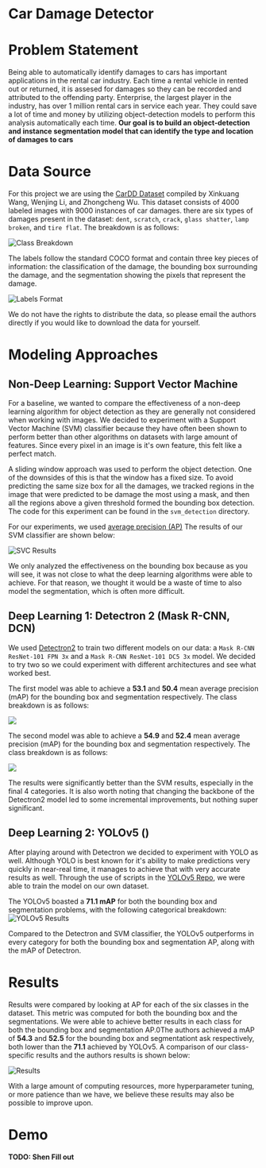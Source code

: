 # Car Damage Detector
# Problem Statement
Being able to automatically identify damages to cars has important applications in the rental car industry. Each time a rental vehicle in rented out or returned, it is assesed for damages so they can be recorded and attributed to the offending party. Enterprise, the largest player in the industry, has over 1 million rental cars in service each year. They could save a lot of time and money by utilizing object-detection models to perform this analysis automatically each time. **Our goal is to build an object-detection and instance segmentation model that can identify the type and location of damages to cars**

# Data Source
For this project we are using the [CarDD Dataset](https://arxiv.org/pdf/2211.00945.pdf) compiled by Xinkuang Wang, Wenjing Li, and Zhongcheng Wu. This dataset consists of 4000 labeled images with 9000 instances of car damages. there are six types of damages present in the dataset: `dent`, `scratch`, `crack`, `glass shatter`, `lamp broken`, and `tire flat`. The breakdown is as follows:

![Class Breakdown](imgs/class_breakdown.png)

The labels follow the standard COCO format and contain three key pieces of information: the classification of the damage, the bounding box surrounding the damage, and the segmentation showing the pixels that represent the damage. 

![Labels Format](imgs/data_coco_format.png)

We do not have the rights to distribute the data, so please email the authors directly if you would like to download the data for yourself. 

# Modeling Approaches
## Non-Deep Learning: Support Vector Machine
For a baseline, we wanted to compare the effectiveness of a non-deep learning algorithm for object detection as they are generally not considered when working with images. We decided to experiment with a Support Vector Machine (SVM) classifier because they have often been shown to perform better than other algorithms on datasets with large amount of features. Since every pixel in an image is it's own feature, this felt like a perfect match. 

A sliding window approach was used to perform the object detection. One of the downsides of this is that the window has a fixed size. To avoid predicting the same size box for all the damages, we tracked regions in the image that were predicted to be damage the most using a mask, and then all the regions above a given threshold formed the bounding box detection. The code for this experiment can be found in the `svm_detection` directory. 

For our experiments, we used [average precision (AP)](https://blog.paperspace.com/mean-average-precision/) The results of our SVM classifier are shown below:

![SVC Results](imgs/svm_results.png)

We only analyzed the effectiveness on the bounding box because as you will see, it was not close to what the deep learning algorithms were able to achieve. For that reason, we thought it would be a waste of time to also model the segmentation, which is often more difficult. 

## Deep Learning 1: Detectron 2 (Mask R-CNN, DCN)
We used [Detectron2](https://github.com/facebookresearch/detectron2) to train two different models on our data: a `Mask R-CNN ResNet-101 FPN 3x` and a `Mask R-CNN ResNet-101 DC5 3x` model. We decided to try two so we could experiment with different architectures and see what worked best. 

The first model was able to achieve a **53.1** and **50.4** mean average precision (mAP) for the bounding box and segmentation respectively. The class breakdown is as follows:

![](imgs/detectron_model1_results.png)

The second model was able to achieve a **54.9** and **52.4** mean average precision (mAP) for the bounding box and segmentation respectively. The class breakdown is as follows:

![](imgs/detectron_model2_results.png)

The results were significantly better than the SVM results, especially in the final 4 categories. It is also worth noting that changing the backbone of the Detectron2 model led to some incremental improvements, but nothing super significant. 

## Deep Learning 2: YOLOv5 ()
After playing around with Detectron we decided to experiment with YOLO as well. Although YOLO is best known for it's ability to make predictions very quickly in near-real time, it manages to achieve that with very accurate results as well. Through the use of scripts in the [YOLOv5 Repo](https://github.com/ultralytics/yolov5), we were able to train the model on our own dataset. 

The YOLOv5 boasted a **71.1 mAP** for both the bounding box and segmentation problems, with the following categorical breakdown:
![YOLOv5 Results](imgs/yolo_results.png)

Compared to the Detectron and SVM classifier, the YOLOv5 outperforms in every category for both the bounding box and segmentation AP, along with the mAP of Detectron. 

# Results
Results were compared by looking at AP for each of the six classes in the dataset. This metric was computed for both the bounding box and the segmentations. We were able to achieve better results in each class for both the bounding box and segmentation AP.0The authors achieved a mAP of **54.3** and **52.5** for the bounding box and segmentationt ask respectively, both lower than the **71.1** achieved by YOLOv5. A comparison of our class-specific results and the authors results is shown below:

![Results](imgs/results_comparison.png)

With a large amount of computing resources, more hyperparameter tuning, or more patience than we have, we believe these results may also be possible to improve upon. 

# Demo

**TODO: Shen Fill out**
